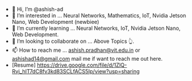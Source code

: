 - 👋 Hi, I’m @ashish-ad
- 👀 I’m interested in ... Neural Networks, Mathematics, IoT, Nvidia Jetson Nano, Web Development (newbiee)
- 🌱 I’m currently learning ... Neural Networks, IoT, Nvidia Jetson Nano, Web Development.
- 💞️ I’m looking to collaborate on ... Above Topics 👆.
- 📫 How to reach me ... ashish.pradhan@vit.edu.in or ashishad14@gmail.com mail me if want to reach me out here.
- [Resume] https://drive.google.com/file/d/1ZlQ-Rvj_hIT7dC8fv3kd83SCLfACS5Ip/view?usp=sharing
<!---
ashish-ad/ashish-ad is a ✨ special ✨ repository because its `README.md` (this file) appears on your GitHub profile.
You can click the Preview link to take a look at your changes.
--->
